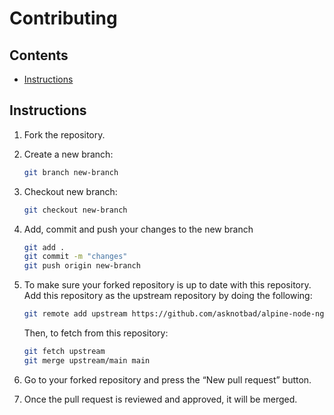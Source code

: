 # Contributing

## Contents

  - [Instructions](#instructions)

## Instructions

1. Fork the repository.

1. Create a new branch:

   ```bash
   git branch new-branch
   ```

1. Checkout new branch:

   ```bash
   git checkout new-branch
   ```

1. Add, commit and push your changes to the new branch

   ```bash
   git add .
   git commit -m "changes"
   git push origin new-branch
   ```

1. To make sure your forked repository is up to date with this repository. Add this repository as the upstream repository by doing the following:

   ```bash
   git remote add upstream https://github.com/asknotbad/alpine-node-nginx-reverse-proxy.git
   ```

   Then, to fetch from this repository:
   
   ```bash
   git fetch upstream
   git merge upstream/main main
   ```

1. Go to your forked repository and press the “New pull request” button.
   
1. Once the pull request is reviewed and approved, it will be merged.
